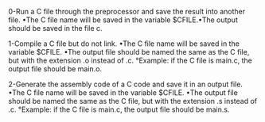 0-Run a C file through the preprocessor and save the result into another file.
•The C file name will be saved in the variable $CFILE.•The output should be saved in the file c.

1-Compile a C file but do not link.
•The C file name will be saved in the variable $CFILE.
•The output file should be named the same as the C file, but with the extension .o instead of .c.
    °Example: if the C file is main.c, the output file     should be main.o.

2-Generate the assembly code of a C code and save it in an output file.
•The C file name will be saved in the variable $CFILE.
•The output file should be named the same as the C file, but with the extension .s instead of .c.
    °Example: if the C file is main.c, the output file     should be main.s.    
